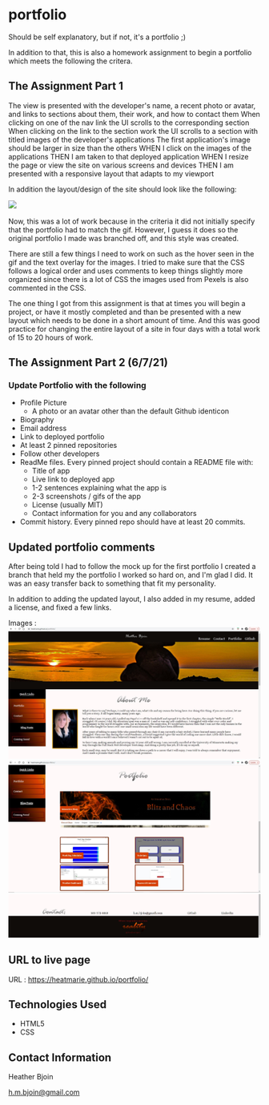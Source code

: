 # portfolio
Should be self explanatory, but if not, it's a portfolio ;)  

In addition to that, this is also a homework assignment to begin a portfolio which meets the following the critera. 

## The Assignment Part 1

The view is presented with the developer's name, a recent photo or avatar, and links to sections about them, their work, and how to contact them
When clicking on one of the nav link the UI scrolls to the corresponding section
When clicking on the link to the section work the UI scrolls to a section with titled images of the developer's applications
The first application's image should be larger in size than the others
WHEN I click on the images of the applications
THEN I am taken to that deployed application
WHEN I resize the page or view the site on various screens and devices
THEN I am presented with a responsive layout that adapts to my viewport

In addition the layout/design of the site should look like the following: 

<img src="images/homework-demo.gif">


Now, this was a lot of work because in the criteria it did not initially specify that the portfolio had to match the gif. However, I guess it does so the original portfolio I made was branched off, and this style was created. 

There are still a few things I need to work on such as the hover seen in the gif and the text overlay for the images. I tried to make sure that the CSS follows a logical order and uses comments to keep things slightly more organized since there is a lot of CSS the images used from Pexels is also commented in the CSS.

The one thing I got from this assignment is that at times you will begin a project, or have it mostly completed and than be presented with a new layout which needs to be done in a short amount of time. And this was good practice for changing the entire layout of a site in four days with a total work of 15 to 20 hours of work. 

## The Assignment Part 2 (6/7/21)

### Update Portfolio with the following

- Profile Picture
  * A photo or an avatar other than the default Github identicon
- Biography
- Email address
- Link to deployed portfolio
- At least 2 pinned repositories
- Follow other developers
- ReadMe files. Every pinned project should contain a README file with: 
  * Title of app
  * Live link to deployed app
  * 1-2 sentences explaining what the app is
  * 2-3 screenshots / gifs of the app
  * License (usually MIT)
  * Contact information for you and any collaborators
- Commit history. Every pinned repo should have at least 20 commits. 

## Updated portfolio comments 

After being told I had to follow the mock up for the first portfolio I created a branch that held my the portfolio I worked so hard on, and I'm glad I did. It was an easy transfer back to something that fit my personality. 

In addition to adding the updated layout, I also added in my resume, added a license, and fixed a few links. 


Images :
<img src="images/screenshot1.JPG">
<img src="images/screenshot2.JPG">
<img src="images/screenshot3.JPG">



## URL to live page

URL : https://heatmarie.github.io/portfolio/

## Technologies Used 

- HTML5 
- CSS 

## Contact Information 

Heather Bjoin 

h.m.bjoin@gmail.com
